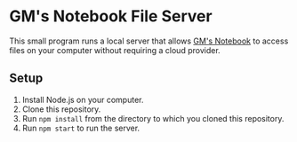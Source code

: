 # GM's Notebook File Server

This small program runs a local server that allows [GM's Notebook](https://www.gmsnotebook.com/) to access files on your computer without requiring a cloud provider.

## Setup

1. Install Node.js on your computer.
2. Clone this repository.
3. Run `npm install` from the directory to which you cloned this repository.
4. Run `npm start` to run the server.
